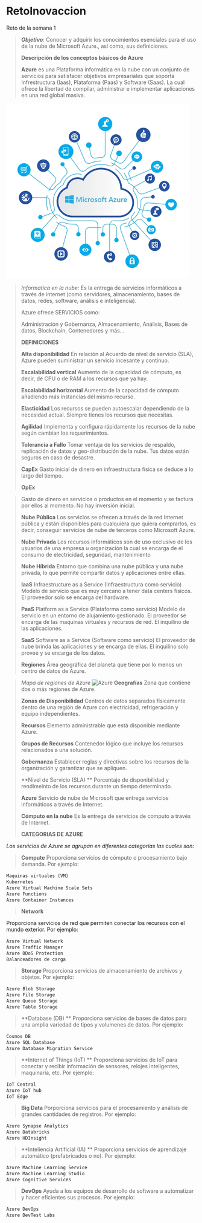 # RetoInovaccion
Reto de la semana 1
>**_Objetivo_**: Conocer y adquirir los conocimientos esenciales para el uso de la nube de Microsoft Azure., así como, sus definiciones.
>
>
> **Descripción de los conceptos básicos de Azure**
>
>**Azure** es una Plataforma informática en la nube con un conjunto de servicios para satisfacer objetivos empresariales que soporta Infrestructura (Iaas), Plataforma (Paas) y Software (Saas). La cual ofrece la libertad de compilar, administrar e implementar aplicaciones en una red global masiva.
>
![Azure](/images/azure-informacion-1.jpg)

>_Informatica en la nube:_ Es la entrega de servicios informáticos a través de internet (como servidores, almacenamiento, bases de datos, redes, software, análisis e inteligencia).
>
> Azure ofrece SERVICIOS como:
>
>Administración y Gobernanza, Almacenamiento, Análisis, Bases de datos, Blockchain, Contenedores y más...
>
>
>**DEFINICIONES**
>
>**Alta disponibilidad**
>En relación al Acuerdo de nivel de servicio (SLA), Azure pueden suministrar un servicio incesante y continuo.
>
>**Escalabilidad vertical**
>Aumento de la capacidad de cómputo, es decir, de CPU o de RAM a los recursos que ya hay.
>
>**Escalabilidad horizontal**
>Aumento de la capacidad de cómputo añadiendo más instancias del mismo recurso.
>
>**Elasticidad**
> Los recursos se pueden autoescalar dependiendo de la necesidad actual. Siempre tienes los recursos que necesitas.
>
>**Agilidad**
>Implementa y configura rápidamente los recursos de la nube según cambian los requerimientos.
>
>**Tolerancia a Fallo**
>Tomar ventaja de los servicios de respaldo, replicación de datos y geo-distribución de la nube. Tus datos están seguros en caso de desastre.
>
>**CapEx**
>Gasto inicial de dinero en infraestructura física se deduce a lo largo del tiempo.
>
>**OpEx**

>Gasto de dinero en servicios o productos en el momento y se factura por ellos al momento. No hay inversión inicial.
>
>**Nube Pública**
>Los servicios se ofrecen a través de la red Internet pública y están disponibles para cualquiera que quiera comprarlos, es decir, conseguir servicios de nube de terceros como Microsoft Azure.
>
>**Nube Privada**
>Los recursos informáticos son de uso exclusivo de los usuarios de una empresa u organización la cual se encarga de el consumo de electricidad, seguridad, mantenimiento
>
>**Nube Híbrida**
>Entorno que combina una nube pública y una nube privada, lo que permite compartir datos y aplicaciones entre ellas.
>
>**IaaS**
>Infraestructure as a Service (Infraestructura como servicio) Modelo de servicio que es muy cercano a tener data centers fisicos. El proveedor solo se encarga del hardware.
>
>**PaaS**
>Platform as a Service (Plataforma como servicio) Modelo de servicio en un entorno de alujamiento gestionado. El proveedor se encarga de las maquinas virtuales y recursos de red. El inquilino de las aplicaciones.
>
>**SaaS**
>Software as a Service (Software como servicio) El proveedor de nube brinda las aplicaciones y se encarga de ellas. El inquilino solo provee y se encarga de los datos.
>
>**Regiones**
>Área geográfica del planeta que tiene por lo menos un centro de datos de Azure. 

   >_Mapa de regiones de Azure_
![Azure](/images/regionazure.png)
>**Geografías**
>Zona que contiene dos o más regiones de Azure.
>
>**Zonas de Disponibilidad**
>Centros de datos separados físicamente dentro de una región de Azure con electricidad, refrigeración y equipo independientes.
>
>**Recursos**
>Elemento administrable que está disponible mediante Azure.
>
>**Grupos de Recursos**
>Contenedor lógico que incluye los recursos relacionados a una solución.
>
>**Gobernanza**
>Establecer reglas y directivas sobre los recursos de la organización y garantizar que se apliquen.
>
>**Nivel de Servicio (SLA) **
>Porcentaje de disponibilidad y rendimeinto de los recursos durante un tiempo determinado.
>
>**Azure**
>Servicio de nube de Microsoft que entrega servicios informáticos a través de Internet.
>
>**Cómputo en la nube**
>Es la entrega de servicios de computo a través de Internet.
>
>**CATEGORIAS DE AZURE**

_Los servicios de Azure se agrupan en diferentes categorias las cuales son:_
>
>**Compute**
>Proporciona servicios de cómputo o procesamiento bajo demanda. Por ejemplo:
>
    Maquinas virtuales (VM)
    Kubernetes
    Azure Virtual Machine Scale Sets
    Azure Functions
    Azure Container Instances
>
>**Network**
>
Proporciona servicios de red que permiten conectar los recursos con el mundo exterior. Por ejemplo:

    Azure Virtual Network
    Azure Traffic Manager
    Azure DDoS Protection
    Balanceadores de carga
>
>**Storage**
>Proporciona servicios de almacenamiento de archivos y objetos. Por ejemplo:

    Azure Blob Storage
    Azure File Storage
    Azure Queue Storage
    Azure Table Storage

>
>**Database (DB) **
>Proporciona servicios de bases de datos para una amplia variedad de tipos y volumenes de datos. Por ejemplo:

    Cosmos DB
    Azure SQL Database
    Azure Database Migration Service
>
>**Internet of Things (IoT) **
>Proporciona servicios de IoT para conectar y recibir información de sensores, relojes inteligentes, maquinaria, etc. Por ejemplo:

    IoT Central
    Azure IoT hub
    IoT Edge
>
>**Big Data**
>Porporciona servicios para el procesamiento y análisis de grandes cantidades de registros. Por ejemplo:

    Azure Synapse Analytics
    Azure Databricks
    Azure HDInsight
>
>**Inteliencia Artificial (IA) **
>Proporciona servicios de aprendizaje automático (prefabricados o no). Por ejemplo:

    Azure Machine Learning Service
    Azure Machine Learning Studio
    Azure Cognitive Services
>
>**DevOps**
>Ayuda a los equipos de desarrollo de software a automatizar y hacer eficientes sus procesos. Por ejemplo:

    Azure DevOps
    Azure DevTest Labs
